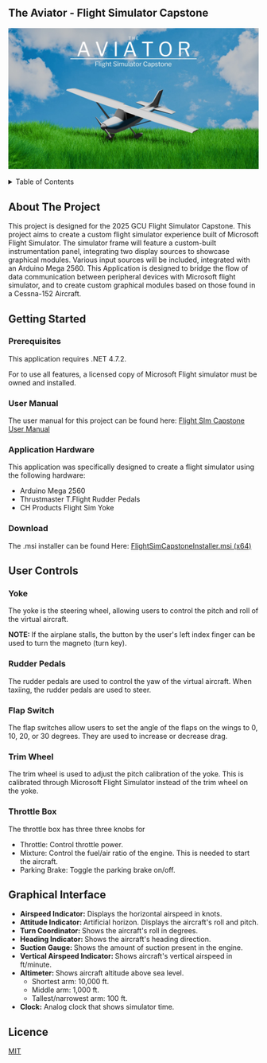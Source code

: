 ## The Aviator - Flight Simulator Capstone


![Alt text](PlaneGraphic-v0.1.jpg)


<!-- TABLE OF CONTENTS -->
<details>
  <summary>Table of Contents</summary>
  <ol>
    <li>
      <a href="#about-the-project">About The Project</a>
      <!-- <ul>
        <li><a href="#built-with">Built With</a></li>
      </ul> -->
    </li>
    <li>
      <a href="#getting-started">Getting Started</a>
      <ul>
        <li><a href="#prerequisites">Prerequisites</a></li>
        <li><a href="#user-manual">User Manual</a></li>
        <li><a href="#application-hardware">Application Hardware</a></li>
        <li><a href="#download">Download</a></li>
      </ul>
    <li>
      <a href="#user-controls">User Controls</a>
    </li>
    <li>
      <a href="#graphical-interface">Graphical Interface</a>
    </li>
  </ol>
</details>


## About The Project
This project is designed for the 2025 GCU Flight Simulator Capstone. This project aims to create a custom flight simulator experience built of Microsoft Flight Simulator. The simulator frame will feature a custom-built instrumentation panel, integrating two display sources to showcase graphical modules. Various input sources will be included, integrated with an Arduino Mega 2560. This Application is designed to bridge the flow of data communication between peripheral devices with Microsoft flight simulator, and to create custom graphical modules based on those found in a Cessna-152 Aircraft. 

## Getting Started
### Prerequisites
This application requires .NET 4.7.2.

For to use all features, a licensed copy of Microsoft Flight simulator must be owned and installed.

### User Manual
The user manual for this project can be found here: [Flight SIm Capstone User Manual](<https://github.com/TJx5x3/FlightSimCapstone/blob/f65d25aa2f1e3908bbe715bc6e03209404f7f125/FlightSImulatorCapstone%20-%20User%20Manual.pdf>)

### Application Hardware
This application was specifically designed to create a flight simulator using the following hardware:
* Arduino Mega 2560
* Thrustmaster T.Flight Rudder Pedals
* CH Products Flight Sim Yoke

### Download
The .msi installer can be found Here:
[FlightSimCapstoneInstaller.msi (x64)](https://github.com/TJx5x3/FlightSimCapstone/raw/refs/heads/master/FlightSimCapstoneInstaller.msi)

## User Controls
### Yoke
The yoke is the steering wheel, allowing users to control the pitch and roll of the virtual aircraft.

<b>NOTE: </b>
If the airplane stalls, the button by the user's left index finger can be used to turn the magneto (turn key).

### Rudder Pedals
The rudder pedals are used to control the yaw of the virtual aircraft. When taxiing, the rudder pedals are used to steer.

### Flap Switch
The flap switches allow users to set the angle of the flaps on the wings to 0, 10, 20, or 30 degrees. They are used to increase or decrease drag.

### Trim Wheel
The trim wheel is used to adjust the pitch calibration of the yoke. This is calibrated through Microsoft Flight Simulator instead of the trim wheel on the yoke.

### Throttle Box
The throttle box has three three knobs for
* Throttle: Control throttle power.
* Mixture: Control the fuel/air ratio of the engine. This is needed to start the aircraft.
* Parking Brake:  Toggle the parking brake on/off.

## Graphical Interface
* <b>Airspeed Indicator:</b> Displays the horizontal airspeed in knots.
* <b>Attitude Indicator: </b> Artificial horizon. Displays the aircraft's roll and pitch.
* <b>Turn Coordinator: </b> Shows the aircraft's roll in degrees.
* <b>Heading Indicator: </b> Shows the aircraft's heading direction.
* <b>Suction Gauge: </b> Shows the amount of suction present in the engine.
* <b>Vertical Airspeed Indicator: </b>Shows aircraft's vertical airspeed in ft/minute.
* <b>Altimeter: </b> Shows aircraft altitude above sea level.
  * Shortest arm: 10,000 ft.
  * Middle arm: 1,000 ft.
  * Tallest/narrowest arm: 100 ft.
* <b>Clock:</b> Analog clock that shows simulator time.

## Licence
[MIT](https://raw.githubusercontent.com/TJx5x3/FlightSimCapstone/refs/heads/master/LICENSE.txt)
